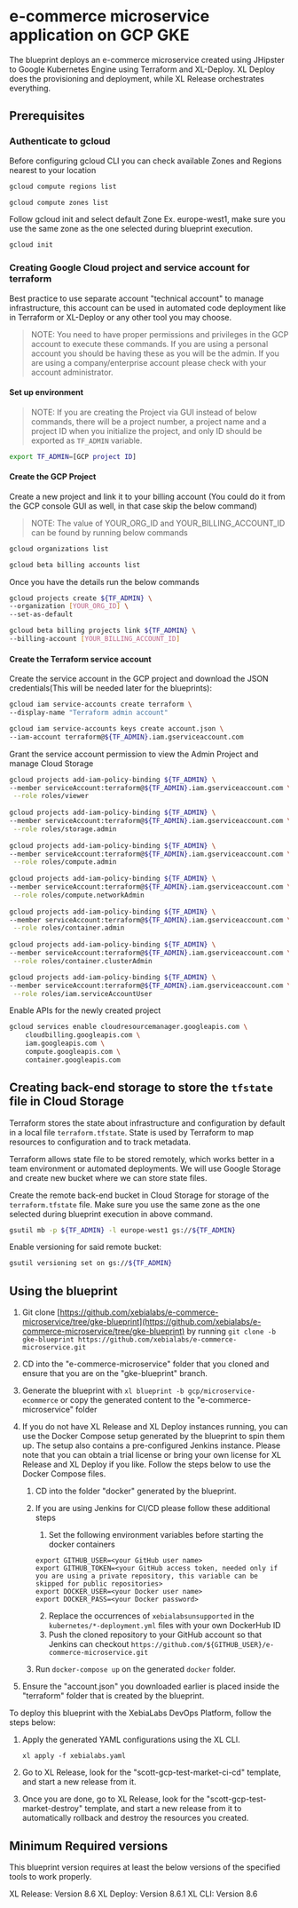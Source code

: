 # e-commerce microservice application on GCP GKE

The blueprint deploys an e-commerce microservice created using JHipster to Google Kubernetes Engine using Terraform and XL-Deploy.
XL Deploy does the provisioning and deployment, while XL Release orchestrates everything.

## Prerequisites

### Authenticate to gcloud

Before configuring gcloud CLI you can check available Zones and Regions nearest to your location

```sh
gcloud compute regions list

gcloud compute zones list
```

Follow gcloud init and select default Zone Ex. europe-west1, make sure you use the same zone as the one selected during blueprint execution.

```sh
gcloud init
```

### Creating Google Cloud project and service account for terraform

Best practice to use separate account "technical account" to manage infrastructure, this account can be used in automated code deployment like in Terraform or XL-Deploy or any other tool you may choose.

> NOTE: You need to have proper permissions and privileges in the GCP account to execute these commands. If you are using a personal account you should be having these as you will be the admin. If you are using a company/enterprise account please check with your account administrator. 

#### Set up environment

> NOTE: If you are creating the Project via GUI instead of below commands, there will be a project number, a project name and a project ID when you initialize the project, and only ID should be exported as `TF_ADMIN` variable.

```sh
export TF_ADMIN=[GCP project ID]
```

#### Create the GCP Project

Create a new project and link it to your billing account (You could do it from the GCP console GUI as well, in that case skip the below command)

> NOTE: The value of YOUR_ORG_ID and YOUR_BILLING_ACCOUNT_ID can be found by running below commands

```sh
gcloud organizations list

gcloud beta billing accounts list
```

Once you have the details run the below commands

```sh
gcloud projects create ${TF_ADMIN} \
--organization [YOUR_ORG_ID] \
--set-as-default

gcloud beta billing projects link ${TF_ADMIN} \
--billing-account [YOUR_BILLING_ACCOUNT_ID]
```

#### Create the Terraform service account

Create the service account in the GCP project and download the JSON credentials(This will be needed later for the blueprints):

```sh
gcloud iam service-accounts create terraform \
--display-name "Terraform admin account"

gcloud iam service-accounts keys create account.json \
--iam-account terraform@${TF_ADMIN}.iam.gserviceaccount.com
```

Grant the service account permission to view the Admin Project and manage Cloud Storage

```sh
gcloud projects add-iam-policy-binding ${TF_ADMIN} \
--member serviceAccount:terraform@${TF_ADMIN}.iam.gserviceaccount.com \
 --role roles/viewer
 
gcloud projects add-iam-policy-binding ${TF_ADMIN} \
--member serviceAccount:terraform@${TF_ADMIN}.iam.gserviceaccount.com \
 --role roles/storage.admin
  
gcloud projects add-iam-policy-binding ${TF_ADMIN} \
--member serviceAccount:terraform@${TF_ADMIN}.iam.gserviceaccount.com \
 --role roles/compute.admin
  
gcloud projects add-iam-policy-binding ${TF_ADMIN} \
--member serviceAccount:terraform@${TF_ADMIN}.iam.gserviceaccount.com \
 --role roles/compute.networkAdmin
  
gcloud projects add-iam-policy-binding ${TF_ADMIN} \
--member serviceAccount:terraform@${TF_ADMIN}.iam.gserviceaccount.com \
 --role roles/container.admin
  
gcloud projects add-iam-policy-binding ${TF_ADMIN} \
--member serviceAccount:terraform@${TF_ADMIN}.iam.gserviceaccount.com \
 --role roles/container.clusterAdmin

gcloud projects add-iam-policy-binding ${TF_ADMIN} \
--member serviceAccount:terraform@${TF_ADMIN}.iam.gserviceaccount.com \
 --role roles/iam.serviceAccountUser
```

Enable APIs for the newly created project

```sh
gcloud services enable cloudresourcemanager.googleapis.com \
    cloudbilling.googleapis.com \
    iam.googleapis.com \
    compute.googleapis.com \
    container.googleapis.com
```

## Creating back-end storage to store the `tfstate` file in Cloud Storage

Terraform stores the state about infrastructure and configuration by default in a local file `terraform.tfstate`. State is used by Terraform to map resources to configuration and to track metadata.

Terraform allows state file to be stored remotely, which works better in a team environment or automated deployments.
We will use Google Storage and create new bucket where we can store state files.

Create the remote back-end bucket in Cloud Storage for storage of the `terraform.tfstate` file.
Make sure you use the same zone as the one selected during blueprint execution in above command.

```sh
gsutil mb -p ${TF_ADMIN} -l europe-west1 gs://${TF_ADMIN}
```

Enable versioning for said remote bucket:

```sh
gsutil versioning set on gs://${TF_ADMIN}
```

## Using the blueprint

1. Git clone [https://github.com/xebialabs/e-commerce-microservice/tree/gke-blueprint](https://github.com/xebialabs/e-commerce-microservice/tree/gke-blueprint) by running `git clone -b gke-blueprint https://github.com/xebialabs/e-commerce-microservice.git`
2. CD into the "e-commerce-microservice" folder that you cloned and ensure that you are on the "gke-blueprint" branch.
3. Generate the blueprint with `xl blueprint -b gcp/microservice-ecommerce` or copy the generated content to the "e-commerce-microservice" folder
4. If you do not have XL Release and XL Deploy instances running, you can use the Docker Compose setup generated by the blueprint to spin them up. The setup also contains a pre-configured Jenkins instance.
Please note that you can obtain a trial license or bring your own license for XL Release and XL Deploy if you like. Follow the steps below to use the Docker Compose files.

    1. CD into the folder "docker" generated by the blueprint.
    2. If you are using Jenkins for CI/CD please follow these additional steps
        1. Set the following environment variables before starting the docker containers

        ```
        export GITHUB_USER=<your GitHub user name>
        export GITHUB_TOKEN=<your GitHub access token, needed only if you are using a private repository, this variable can be skipped for public repositories>
        export DOCKER_USER=<your Docker user name>
        export DOCKER_PASS=<your Docker password>
        ```
        2. Replace the occurrences of `xebialabsunsupported` in the `kubernetes/*-deployment.yml` files with your own DockerHub ID
        3. Push the cloned repository to your GitHub account so that Jenkins can checkout `https://github.com/${GITHUB_USER}/e-commerce-microservice.git`
    4. Run `docker-compose up` on the generated `docker` folder.

5. Ensure the "account.json" you downloaded earlier is placed inside the "terraform" folder that is created by the blueprint.


To deploy this blueprint with the XebiaLabs DevOps Platform, follow the steps below:

1. Apply the generated YAML configurations using the XL CLI.

    ```
    xl apply -f xebialabs.yaml
    ```

2. Go to XL Release, look for the "scott-gcp-test-market-ci-cd" template, and start a new release from it.
3. Once you are done, go to XL Release, look for the "scott-gcp-test-market-destroy" template, and start a new release from it to automatically rollback and destroy the resources you created.

## Minimum Required versions

This blueprint version requires at least the below versions of the specified tools to work properly.

XL Release: Version 8.6
XL Deploy: Version 8.6.1
XL CLI: Version 8.6